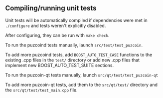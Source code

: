 Compiling/running unit tests
------------------------------------

Unit tests will be automatically compiled if dependencies were met in `./configure`
and tests weren't explicitly disabled.

After configuring, they can be run with `make check`.

To run the puzcoind tests manually, launch `src/test/test_puzcoin`.

To add more puzcoind tests, add `BOOST_AUTO_TEST_CASE` functions to the existing
.cpp files in the `test/` directory or add new .cpp files that
implement new BOOST_AUTO_TEST_SUITE sections.

To run the puzcoin-qt tests manually, launch `src/qt/test/test_puzcoin-qt`

To add more puzcoin-qt tests, add them to the `src/qt/test/` directory and
the `src/qt/test/test_main.cpp` file.
